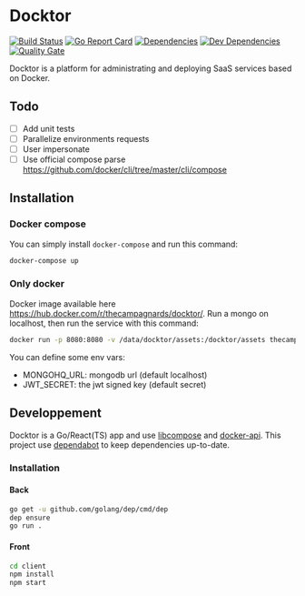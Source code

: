# Docktor

[![Build Status](https://travis-ci.org/thecampagnards/docktor.svg?branch=master)](https://travis-ci.org/thecampagnards/docktor)
[![Go Report Card](https://goreportcard.com/badge/github.com/thecampagnards/docktor)](https://goreportcard.com/report/github.com/thecampagnards/docktor)
[![Dependencies](https://david-dm.org/thecampagnards/docktor/status.svg?path=client)](https://david-dm.org/thecampagnards/docktor?path=client&view=list)
[![Dev Dependencies](https://david-dm.org/thecampagnards/docktor/dev-status.svg?path=client)](https://david-dm.org/thecampagnards/docktor?path=client&type=dev&view=list)
[![Quality Gate](https://sonarcloud.io/api/project_badges/measure?project=thecampagnards_docktor&metric=alert_status)](https://sonarcloud.io/dashboard/index/thecampagnards_docktor)

Docktor is a platform for administrating and deploying SaaS services based on Docker.

## Todo

- [ ] Add unit tests
- [ ] Parallelize environments requests
- [ ] User impersonate
- [ ] Use official compose parse https://github.com/docker/cli/tree/master/cli/compose

## Installation

### Docker compose

You can simply install `docker-compose` and run this command:

```sh
docker-compose up
```

### Only docker

Docker image available here <https://hub.docker.com/r/thecampagnards/docktor/>.
Run a mongo on localhost, then run the service with this command:

```sh
docker run -p 8080:8080 -v /data/docktor/assets:/docktor/assets thecampagnards/docktor
```

You can define some env vars:

- MONGOHQ_URL: mongodb url (default localhost)
- JWT_SECRET: the jwt signed key (default secret)

## Developpement

Docktor is a Go/React(TS) app and use [libcompose](https://github.com/docker/libcompose) and [docker-api](https://github.com/moby/moby). This project use [dependabot](https://dependabot.com/) to keep dependencies up-to-date.

### Installation

#### Back

```bash
go get -u github.com/golang/dep/cmd/dep
dep ensure
go run .
```

#### Front

```bash
cd client
npm install
npm start
```

